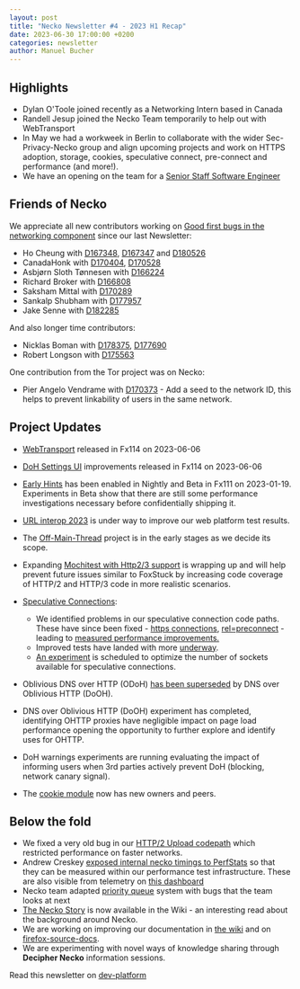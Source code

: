 ```yaml
---
layout: post
title: "Necko Newsletter #4 - 2023 H1 Recap"
date: 2023-06-30 17:00:00 +0200
categories: newsletter
author: Manuel Bucher
---
```


## Highlights

- Dylan O'Toole joined recently as a Networking Intern based in Canada
- Randell Jesup joined the Necko Team temporarily to help out with WebTransport
- In May we had a workweek in Berlin to collaborate with the wider Sec-Privacy-Necko group and align upcoming projects and work on HTTPS adoption, storage, cookies, speculative connect, pre-connect and performance (and more!).
- We have an opening on the team for a [Senior Staff Software Engineer](https://www.mozilla.org/en-US/careers/position/gh/5006202/)

## Friends of Necko

We appreciate all new contributors working on [Good first bugs in the
networking component](https://mzl.la/3ONctUp) since our last
Newsletter:

- Ho Cheung with [D167348](https://phabricator.services.mozilla.com/D167348), [D167347](https://phabricator.services.mozilla.com/D167347) and [D180526](https://phabricator.services.mozilla.com/D180526)
- CanadaHonk with [D170404](https://phabricator.services.mozilla.com/D170404), [D170528](https://phabricator.services.mozilla.com/D170528)
- Asbjørn Sloth Tønnesen with [D166224](https://phabricator.services.mozilla.com/D166224)
- Richard Broker with [D166808](https://phabricator.services.mozilla.com/D166808)
- Saksham Mittal with [D170289](https://phabricator.services.mozilla.com/D170289)
- Sankalp Shubham with [D177957](https://phabricator.services.mozilla.com/D177957)
- Jake Senne with [D182285](https://phabricator.services.mozilla.com/D182285)

And also longer time contributors:

- Nicklas Boman with [D178375](https://phabricator.services.mozilla.com/D178375), [D177690](https://phabricator.services.mozilla.com/D177690)
- Robert Longson with [D175563](https://phabricator.services.mozilla.com/D175563)

One contribution from the Tor project was on Necko:

- Pier Angelo Vendrame with [D170373](https://phabricator.services.mozilla.com/D170373) - Add a seed to the network ID, this helps to prevent linkability of users in the same network.

## Project Updates

- [WebTransport](https://bugzilla.mozilla.org/show_bug.cgi?id=1709355) released in Fx114 on 2023-06-06
- [DoH Settings UI](https://bugzilla.mozilla.org/show_bug.cgi?id=1610741) improvements released in Fx114 on 2023-06-06
- [Early Hints](https://developer.mozilla.org/en-US/docs/Web/HTTP/Status/103) has been enabled in Nightly and Beta in Fx111 on 2023-01-19. Experiments in Beta show that there are still some performance investigations necessary before confidentially shipping it.
- [URL interop 2023](https://bugzilla.mozilla.org/show_bug.cgi?id=1815647) is under way to improve our web platform test results.
- The [Off-Main-Thread](https://bugzilla.mozilla.org/show_bug.cgi?id=1528285) project is in the early stages as we decide its scope.
- Expanding [Mochitest with Http2/3 support](https://bugzilla.mozilla.org/show_bug.cgi?id=1784079) is wrapping up and will help prevent future issues similar to FoxStuck by increasing code coverage of HTTP/2 and HTTP/3 code in more realistic scenarios.

- [Speculative Connections](https://bugzilla.mozilla.org/show_bug.cgi?id=1816678):
  - We identified problems in our speculative connection code paths. These have since been fixed - [https connections](https://bugzilla.mozilla.org/show_bug.cgi?id=1813618), [rel=preconnect](https://bugzilla.mozilla.org/show_bug.cgi?id=1543990) - leading to [measured performance improvements.](https://bugzilla.mozilla.org/show_bug.cgi?id=1816678#c6)
  - Improved tests have landed with more [underway](https://bugzilla.mozilla.org/show_bug.cgi?id=1818798).
  - [An experiment](https://bugzilla.mozilla.org/show_bug.cgi?id=1816539) is scheduled to optimize the number of sockets available for speculative connections.
- Oblivious DNS over HTTP (ODoH) [has been superseded](https://bugzilla.mozilla.org/show_bug.cgi?id=1835805) by DNS over Oblivious HTTP (DoOH).
- DNS over Oblivious HTTP (DoOH) experiment has completed, identifying OHTTP proxies have negligible impact on page load performance opening the opportunity to further explore and identify uses for OHTTP.
- DoH warnings experiments are running evaluating the impact of informing users when 3rd parties actively prevent DoH (blocking, network canary signal).
- The [cookie module](https://firefox-source-docs.mozilla.org/mots/index.html#core-cookies) now has new owners and peers.

## Below the fold

- We fixed a very old bug in our [HTTP/2 Upload codepath](https://bugzilla.mozilla.org/show_bug.cgi?id=1596576) which restricted performance on faster networks.
- Andrew Creskey [exposed internal necko timings to PerfStats](https://bugzilla.mozilla.org/show_bug.cgi?id=1810871) so that they can be measured within our performance test infrastructure. These are also visible from telemetry on [this dashboard](https://sql.telemetry.mozilla.org/dashboard/test_42)
- Necko team adapted [priority queue](https://mzl.la/43g6qjw) system with bugs that the team looks at next
- [The Necko Story](https://wiki.mozilla.org/Necko/The_Necko_Story) is now available in the Wiki - an interesting read about the background around Necko.
- We are working on improving our documentation in [the wiki](https://wiki.mozilla.org/Networking) and on [firefox-source-docs](https://firefox-source-docs.mozilla.org/networking/).
- We are experimenting with novel ways of knowledge sharing through **Decipher Necko** information sessions.

Read this newsletter on [dev-platform](https://groups.google.com/a/mozilla.org/g/dev-platform/c/hvd--aoDjzo)
